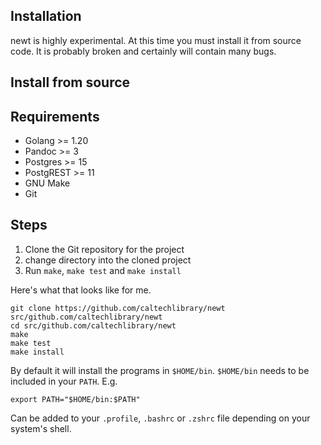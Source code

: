 
Installation
------------

newt is highly experimental. At this time you must install it from source code. It is probably broken and certainly will contain many bugs.


Install from source
-------------------

## Requirements

- Golang >= 1.20
- Pandoc >= 3
- Postgres >= 15
- PostgREST >= 11
- GNU Make
- Git

## Steps

1. Clone the Git repository for the project
2. change directory into the cloned project
3. Run `make`, `make test` and `make install`

Here's what that looks like for me.

~~~
git clone https://github.com/caltechlibrary/newt src/github.com/caltechlibrary/newt
cd src/github.com/caltechlibrary/newt
make
make test
make install
~~~

By default it will install the programs in `$HOME/bin`. `$HOME/bin` needs
to be included in your `PATH`. E.g.

~~~
export PATH="$HOME/bin:$PATH"
~~~

Can be added to your `.profile`, `.bashrc` or `.zshrc` file depending on your system's shell.


